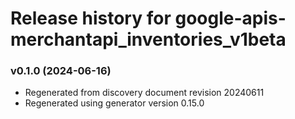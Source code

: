 # Release history for google-apis-merchantapi_inventories_v1beta

### v0.1.0 (2024-06-16)

* Regenerated from discovery document revision 20240611
* Regenerated using generator version 0.15.0

